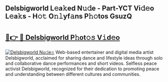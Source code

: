 ## Delsbigworld L𝚎a𝚔ed N𝚞𝚍e - Part-YCT Vi𝚍𝚎o L𝚎a𝚔s - H𝚘𝚝 O𝚗𝚕yf𝚊ns P𝚑𝚘tos GsuzQ

# <h2><a href="http://kf9nool.oniu.top/?m=Delsbigworld">🔗👉 🔴 Delsbigworld P𝚑ot𝚘𝚜 V𝚒d𝚎o</a></h2>

[![Delsbigworld Nu𝚍e𝚜](https://i.imgur.com/0qMVB7G.gif)](http://kf9nool.oniu.top/?m=Delsbigworld)
Web-based entertainer and digital media artist Delsbigworld, acclaimed for sharing dance and lifestyle ideas through solo and collaborative dance performances and short videos. Selfless peace activist Delsbigworld, recognized for their dedication to promoting peace and understanding between different cultures and communities.  
